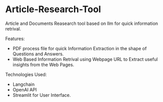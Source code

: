 # Article-Research-Tool
Article and Documents Reasearch tool based on llm for quick information retrival.

Features:
- PDF process file for quick Information Extraction in the shape of Questions and Answers.
- Web Based Information Retrival using Webpage URL to Extract useful insights from the Web Pages.




Technologies Used:
- Langchain
-  OpenAI API
-  Streamlit for User Interface.
